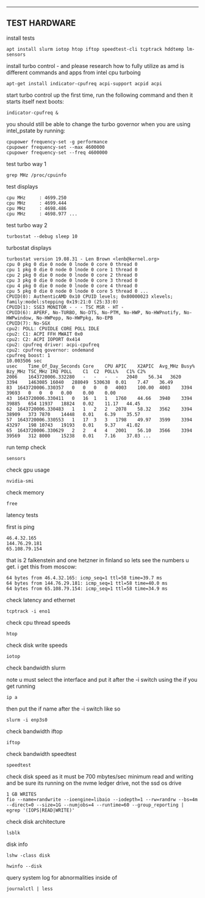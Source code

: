 -------------
TEST HARDWARE
-------------

install tests

    apt install slurm iotop htop iftop speedtest-cli tcptrack hddtemp lm-sensors

install turbo control - and please research how to fully utilize as amd is different commands and apps from intel cpu turboing

    apt-get install indicator-cpufreq acpi-support acpid acpi

start turbo control up the first time, run the following command and then it starts itself next boots:

    indicator-cpufreq &

you should still be able to change the turbo governor when you are using intel_pstate by running:

    cpupower frequency-set -g performance
    cpupower frequency-set --max 4600000
    cpupower frequency-set --freq 4600000

test turbo way 1

    grep MHz /proc/cpuinfo
    
test displays
    
    cpu MHz		: 4699.250
    cpu MHz		: 4699.444
    cpu MHz		: 4698.486
    cpu MHz		: 4698.977 ...

test turbo way 2

    turbostat --debug sleep 10

turbostat displays

    turbostat version 19.08.31 - Len Brown <lenb@kernel.org>
    cpu 0 pkg 0 die 0 node 0 lnode 0 core 0 thread 0
    cpu 1 pkg 0 die 0 node 0 lnode 0 core 1 thread 0
    cpu 2 pkg 0 die 0 node 0 lnode 0 core 2 thread 0
    cpu 3 pkg 0 die 0 node 0 lnode 0 core 3 thread 0
    cpu 4 pkg 0 die 0 node 0 lnode 0 core 4 thread 0
    cpu 5 pkg 0 die 0 node 0 lnode 0 core 5 thread 0 ...
    CPUID(0): AuthenticAMD 0x10 CPUID levels; 0x80000023 xlevels; family:model:stepping 0x19:21:0 (25:33:0)
    CPUID(1): SSE3 MONITOR - - - TSC MSR - HT -
    CPUID(6): APERF, No-TURBO, No-DTS, No-PTM, No-HWP, No-HWPnotify, No-HWPwindow, No-HWPepp, No-HWPpkg, No-EPB
    CPUID(7): No-SGX
    cpu2: POLL: CPUIDLE CORE POLL IDLE
    cpu2: C1: ACPI FFH MWAIT 0x0
    cpu2: C2: ACPI IOPORT 0x414
    cpu2: cpufreq driver: acpi-cpufreq
    cpu2: cpufreq governor: ondemand
    cpufreq boost: 1
    10.003506 sec
    usec	Time_Of_Day_Seconds	Core	CPU	APIC	X2APIC	Avg_MHz	Busy%	Bzy_MHz	TSC_MHz	IRQ	POLL	C1	C2	POLL%	C1%	C2%
    2006	1643720006.332280	-	-	-	-	2040	56.34	3620	3394	1463085	16040	288049	530638	0.01	7.47	36.49
    83	1643720006.330357	0	0	0	0	4003	100.00	4003	3394	39693	0	0	0	0.00	0.00	0.00
    43	1643720006.330411	0	16	1	1	1760	44.66	3940	3394	39885	654	11937	18824	0.02	11.17	44.45
    62	1643720006.330483	1	1	2	2	2078	58.32	3562	3394	38909	373	7870	14448	0.01	6.39	35.57
    57	1643720006.330553	1	17	3	3	1798	49.97	3599	3394	43297	198	10743	19193	0.01	9.37	41.02
    65	1643720006.330629	2	2	4	4	2001	56.10	3566	3394	39569	312	8000	15238	0.01	7.16	37.03 ...   
    
run temp check 

    sensors
        
check gpu usage

    nvidia-smi

check memory
    
    free    
    
latency tests
        
first is ping
    
    46.4.32.165
    144.76.29.181
    65.108.79.154
    
that is 2 falkenstein and one hetzner in finland so lets see the numbers u get. i get this from moscow:
    
    64 bytes from 46.4.32.165: icmp_seq=1 ttl=58 time=39.7 ms
    64 bytes from 144.76.29.181: icmp_seq=1 ttl=58 time=40.0 ms
    64 bytes from 65.108.79.154: icmp_seq=1 ttl=58 time=34.9 ms    
    
check latency and ethernet

    tcptrack -i eno1

check cpu thread speeds

    htop
    
check disk write speeds
    
    iotop

check bandwidth slurm 

note u must select the interface and put it after the -i switch using the if you get running 

    ip a
    
then put the if name after the -i switch like so    

    slurm -i enp3s0

check bandwidth iftop

    iftop
    
check bandwidth speedtest

    speedtest
            
check disk speed as it must be 700 mbytes/sec minimum read and writing
and be sure its running on the nvme ledger drive, not the ssd os drive

    1 GB WRITES    
    fio --name=randwrite --ioengine=libaio --iodepth=1 --rw=randrw --bs=4m --direct=0 --size=1G --numjobs=4 --runtime=60 --group_reporting | egrep '(IOPS|READ|WRITE)'
    
check disk architecture

    lsblk
    
disk info

    lshw -class disk  

    hwinfo --disk
    
query system log for abnormalities inside of

    journalctl | less
